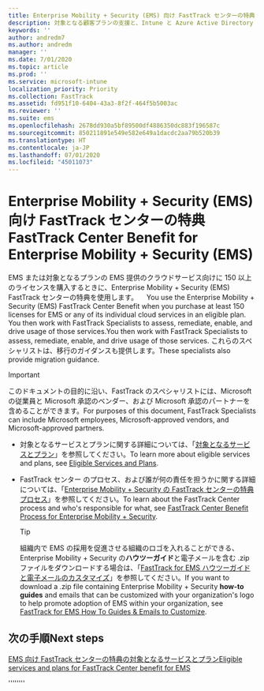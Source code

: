 ```yaml
---
title: Enterprise Mobility + Security (EMS) 向け FastTrack センターの特典
description: 対象となる顧客プランの支援と、Intune と Azure Active Directory Premium の展開を行うプログラム
keywords: ''
author: andredm7
ms.author: andredm
manager: ''
ms.date: 7/01/2020
ms.topic: article
ms.prod: ''
ms.service: microsoft-intune
localization_priority: Priority
ms.collection: FastTrack
ms.assetid: fd951f10-6404-43a3-8f2f-464f5b5003ac
ms.reviewer: ''
ms.suite: ems
ms.openlocfilehash: 2678dd930a5bf89500df4886350dc883f196587c
ms.sourcegitcommit: 850211891e549e582e649a1dacdc2aa79b520b39
ms.translationtype: HT
ms.contentlocale: ja-JP
ms.lasthandoff: 07/01/2020
ms.locfileid: "45011073"
---
```

# <a name="fasttrack-center-benefit-for-enterprise-mobility--security-ems"></a><span data-ttu-id="a39d9-103">Enterprise Mobility + Security (EMS) 向け FastTrack センターの特典</span><span class="sxs-lookup"><span data-stu-id="a39d9-103">FastTrack Center Benefit for Enterprise Mobility + Security (EMS)</span></span>

<span data-ttu-id="a39d9-104">EMS または対象となるプランの EMS 提供のクラウドサービス向けに 150 以上のライセンスを購入するときに、Enterprise Mobility + Security (EMS) FastTrack センターの特典を使用します。 　</span><span class="sxs-lookup"><span data-stu-id="a39d9-104">You use the Enterprise Mobility + Security (EMS) FastTrack Center Benefit when you purchase at least 150 licenses for EMS or any of its individual cloud services in an eligible plan.</span></span> <span data-ttu-id="a39d9-105">You then work with FastTrack Specialists to assess, remediate, enable, and drive usage of those services.</span><span class="sxs-lookup"><span data-stu-id="a39d9-105">You then work with FastTrack Specialists to assess, remediate, enable, and drive usage of those services.</span></span> <span data-ttu-id="a39d9-106">これらのスペシャリストは、移行のガイダンスも提供します。</span><span class="sxs-lookup"><span data-stu-id="a39d9-106">These specialists also provide migration guidance.</span></span> 

> [!IMPORTANT]
> <span data-ttu-id="a39d9-107">このドキュメントの目的に沿い、FastTrack のスペシャリストには、Microsoft の従業員と Microsoft 承認のベンダー、および Microsoft 承認のパートナーを含めることができます。</span><span class="sxs-lookup"><span data-stu-id="a39d9-107">For purposes of this document, FastTrack Specialists can include Microsoft employees, Microsoft-approved vendors, and Microsoft-approved partners.</span></span>

- <span data-ttu-id="a39d9-108">対象となるサービスとプランに関する詳細については、「[対象となるサービスとプラン](M365-eligible-services-and-plans.md)」を参照してください。</span><span class="sxs-lookup"><span data-stu-id="a39d9-108">To learn more about eligible services and plans, see [Eligible Services and Plans](M365-eligible-services-and-plans.md).</span></span>

- <span data-ttu-id="a39d9-109">FastTrack センター のプロセス、および誰が何の責任を担うかに関する詳細については、「[Enterprise Mobility + Security の FastTrack センターの特典プロセス](EMS-fasttrack-process.md)」を参照してください。</span><span class="sxs-lookup"><span data-stu-id="a39d9-109">To learn about the FastTrack Center process and who's responsible for what, see [FastTrack Center Benefit Process for Enterprise Mobility + Security](EMS-fasttrack-process.md).</span></span>

    > [!TIP]
    > <span data-ttu-id="a39d9-110">組織内で EMS の採用を促進させる組織のロゴを入れることができる、Enterprise Mobility + Security の**ハウツーガイド**と電子メールを含む .zip ファイルをダウンロードする場合は、「[FastTrack for EMS ハウツーガイドと電子メールのカスタマイズ](https://gallery.technet.microsoft.com/FastTrack-for-EMS-How-To-f170da4c)」を参照してください。</span><span class="sxs-lookup"><span data-stu-id="a39d9-110">If you want to download a .zip file containing Enterprise Mobility + Security **how-to guides** and emails that can be customized with your organization's logo to help promote adoption of EMS within your organization, see [FastTrack for EMS How To Guides & Emails to Customize](https://gallery.technet.microsoft.com/FastTrack-for-EMS-How-To-f170da4c).</span></span>

## <a name="next-steps"></a><span data-ttu-id="a39d9-111">次の手順</span><span class="sxs-lookup"><span data-stu-id="a39d9-111">Next steps</span></span>

[<span data-ttu-id="a39d9-112">EMS 向け FastTrack センターの特典の対象となるサービスとプラン</span><span class="sxs-lookup"><span data-stu-id="a39d9-112">Eligible services and plans for FastTrack Center benefit for EMS</span></span>](M365-eligible-services-and-plans.md)

<span data-ttu-id="a39d9-113">''''</span><span class="sxs-lookup"><span data-stu-id="a39d9-113">''''</span></span>
